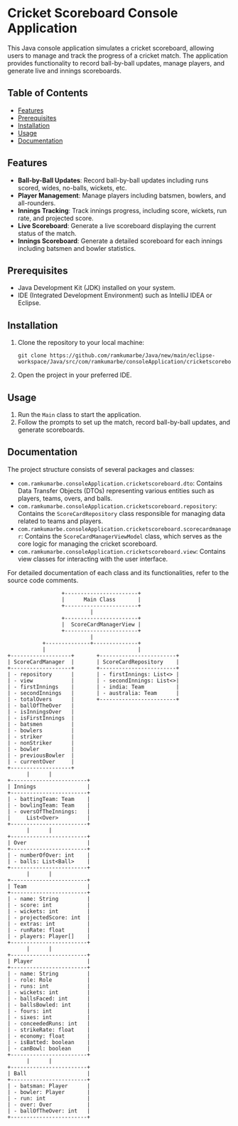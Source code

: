 # Cricket Scoreboard Console Application
This Java console application simulates a cricket scoreboard, allowing users to manage and track the progress of a cricket match. The application provides functionality to record ball-by-ball updates, manage players, and generate live and innings scoreboards.
## Table of Contents
- [Features](#features)
- [Prerequisites](#prerequisites)
- [Installation](#installation)
- [Usage](#usage)
- [Documentation](#documentation)
## Features
- **Ball-by-Ball Updates**: Record ball-by-ball updates including runs scored, wides, no-balls, wickets, etc.
- **Player Management**: Manage players including batsmen, bowlers, and all-rounders.
- **Innings Tracking**: Track innings progress, including score, wickets, run rate, and projected score.
- **Live Scoreboard**: Generate a live scoreboard displaying the current status of the match.
- **Innings Scoreboard**: Generate a detailed scoreboard for each innings including batsmen and bowler statistics.
## Prerequisites
- Java Development Kit (JDK) installed on your system.
- IDE (Integrated Development Environment) such as IntelliJ IDEA or Eclipse.
## Installation

1. Clone the repository to your local machine:

    ```
    git clone https://github.com/ramkumarbe/Java/new/main/eclipse-workspace/Java/src/com/ramkumarbe/consoleApplication/cricketscoreboard
    ```

2. Open the project in your preferred IDE.
## Usage
1. Run the `Main` class to start the application.
2. Follow the prompts to set up the match, record ball-by-ball updates, and generate scoreboards.
## Documentation
The project structure consists of several packages and classes:
- `com.ramkumarbe.consoleApplication.cricketscoreboard.dto`: Contains Data Transfer Objects (DTOs) representing various entities such as players, teams, overs, and balls.
- `com.ramkumarbe.consoleApplication.cricketscoreboard.repository`: Contains the `ScoreCardRepository` class responsible for managing data related to teams and players.
- `com.ramkumarbe.consoleApplication.cricketscoreboard.scorecardmanager`: Contains the `ScoreCardManagerViewModel` class, which serves as the core logic for managing the cricket scoreboard.
- `com.ramkumarbe.consoleApplication.cricketscoreboard.view`: Contains view classes for interacting with the user interface.

For detailed documentation of each class and its functionalities, refer to the source code comments.

```
                 +-----------------------+
                 |      Main Class       |
                 +-----------------------+
                          |
                 +-----------------------+
                 |  ScoreCardManagerView |
                 +-----------------------+
                          |
           +--------------+--------------+
           |                             |
+-------------------+       +------------------------+
| ScoreCardManager  |       | ScoreCardRepository    |
+-------------------+       +------------------------+
| - repository      |       | - firstInnings: List<> |
| - view            |       | - secondInnings: List<>|
| - firstInnings    |       | - india: Team          |
| - secondInnings   |       | - australia: Team      |
| - totalOvers      |       +------------------------+
| - ballOfTheOver   |
| - isInningsOver   |
| - isFirstInnings  |
| - batsmen         |
| - bowlers         |
| - striker         |
| - nonStriker      |
| - bowler          |
| - previousBowler  |
| - currentOver     |
+-------------------+
      |      |
+------------------------+
| Innings                |
+------------------------+
| - battingTeam: Team    |
| - bowlingTeam: Team    |
| - oversOfTheInnings:   |
|     List<Over>         |
+------------------------+
      |      |
+------------------------+
| Over                   |
+------------------------+
| - numberOfOver: int    |
| - balls: List<Ball>    |
+------------------------+
      |      |
+------------------------+
| Team                   |
+------------------------+
| - name: String         |
| - score: int           |
| - wickets: int         |
| - projectedScore: int  |
| - extras: int          |
| - runRate: float       |
| - players: Player[]    |
+------------------------+
      |      |
+------------------------+
| Player                 |
+------------------------+
| - name: String         |
| - role: Role           |
| - runs: int            |
| - wickets: int         |
| - ballsFaced: int      |
| - ballsBowled: int     |
| - fours: int           |
| - sixes: int           |
| - conceededRuns: int   |
| - strikeRate: float    |
| - economy: float       |
| - isBatted: boolean    |
| - canBowl: boolean     |
+------------------------+
      |      |
+------------------------+
| Ball                   |
+------------------------+
| - batsman: Player      |
| - bowler: Player       |
| - run: int             |
| - over: Over           |
| - ballOfTheOver: int   |
+------------------------+
```
